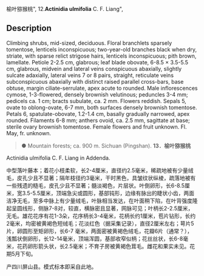 榆叶猕猴桃",
12.**Actinidia ulmifolia** C. F. Liang",

## Description
Climbing shrubs, mid-sized, deciduous. Floral branchlets sparsely tomentose, lenticels inconspicuous; two-year-old branches black when dry, striate, with sparse relict strigose hairs, lenticels inconspicuous; pith brown, lamellate. Petiole 2-2.5 cm, glabrous; leaf blade obovate, 6-8.5 × 3.5-5.5 cm, glabrous, midvein and lateral veins conspicuous abaxially, slightly sulcate adaxially, lateral veins 7 or 8 pairs, straight, reticulate veins subconspicuous abaxially with distinct raised parallel cross-bars, base obtuse, margin ciliate-serrulate, apex acute to rounded. Male inflorescences cymose, 1-3-flowered, densely brownish velutinous; peduncles 3-4 mm; pedicels ca. 1 cm; bracts subulate, ca. 2 mm. Flowers reddish. Sepals 5, ovate to oblong-ovate, 6-7 mm, both surfaces densely brownish tomentose. Petals 6, spatulate-obovate, 1.2-1.4 cm, basally gradually narrowed, apex rounded. Filaments 6-8 mm; anthers ovoid, ca. 2.5 mm, sagittate at base; sterile ovary brownish tomentose. Female flowers and fruit unknown. Fl. May, fr. unknown.

> ●  Mountain forests; ca. 900 m. Sichuan (Pingshan).
**13．榆叶猕猴桃**

Actinidia ulmifolia C. F. Liang in Addenda.

中型落叶藤本；着花小枝柔软，长2-4厘米，直径约2.5毫米，稀疏地被有少量绒毛，皮孔少且不显著；隔年枝径约3毫米，干时黑色，具皱纹状纵棱，疏落地被有一些残遗的糙毛，皮孔少且不显著；髓淡褐色，片层状。叶倒卵形，长6-8.5厘米，宽3.5-5.5厘米，顶端急尖或圆形，基部钝形，边缘有脉出的睫状小齿，两面洁净无毛，至多中脉上有少量绒毛，叶脉相当发达，在叶面稍下陷，在叶背强度隆起呈圆线形，侧脉7-8对，较直，横脉密且显著，网脉可见；叶柄长2-2.5厘米，无毛。雄花花序有花1-3朵，花序柄长3-4毫米，花柄长约1厘米，苞片钻形，长约2毫米，均密被黄褐色短绒毛；花淡红色（据采集记录），直径2厘米左右；萼片5片，卵圆形至矩卵形，长6-7 毫米，两面密被黄褐色绒毛，花瓣6片（通常？），浅瓢状倒卵形，长12-14毫米，顶端浑圆，基部收窄似柄；花丝丝状，长6-8毫米，花药卵形箭头状，长2.5毫米；不育子房被黄褐色茸毛。雌花和果实未见。花期5月下旬。

产四川屏山县。模式标本即采自此地。

